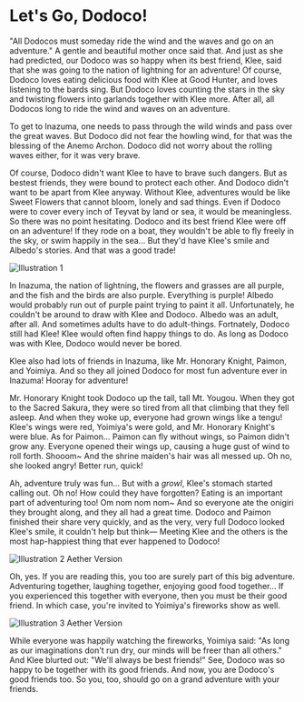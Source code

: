 # Let's Go, Dodoco!


"All Dodocos must someday ride the wind and the waves and go on an adventure." A gentle and beautiful mother once said that.
And just as she had predicted, our Dodoco was so happy when its best friend, Klee, said that she was going to the nation of lightning for an adventure!
Of course, Dodoco loves eating delicious food with Klee at Good Hunter, and loves listening to the bards sing.
But Dodoco loves counting the stars in the sky and twisting flowers into garlands together with Klee more.
After all, all Dodocos long to ride the wind and waves on an adventure.

To get to Inazuma, one needs to pass through the wild winds and pass over the great waves.
But Dodoco did not fear the howling wind, for that was the blessing of the Anemo Archon.
Dodoco did not worry about the rolling waves either, for it was very brave.

Of course, Dodoco didn't want Klee to have to brave such dangers.
But as bestest friends, they were bound to protect each other.
And Dodoco didn't want to be apart from Klee anyway.
Without Klee, adventures would be like Sweet Flowers that cannot bloom, lonely and sad things.
Even if Dodoco were to cover every inch of Teyvat by land or sea, it would be meaningless.
So there was no point hesitating. Dodoco and its best friend Klee were off on an adventure!
If they rode on a boat, they wouldn't be able to fly freely in the sky, or swim happily in the sea...
But they'd have Klee's smile and Albedo's stories.
And that was a good trade!

![Illustration 1](https://static.wikia.nocookie.net/gensin-impact/images/2/29/Let's_Go_Dodoco!_Illustration_1.png)

In Inazuma, the nation of lightning, the flowers and grasses are all purple, and the fish and the birds are also purple. Everything is purple!
Albedo would probably run out of purple paint trying to paint it all.
Unfortunately, he couldn't be around to draw with Klee and Dodoco.
Albedo was an adult, after all. And sometimes adults have to do adult-things.
Fortnately, Dodoco still had Klee!
Klee would often find happy things to do. As long as Dodoco was with Klee, Dodoco would never be bored.

Klee also had lots of friends in Inazuma, like Mr. Honorary Knight, Paimon, and Yoimiya.
And so they all joined Dodoco for most fun adventure ever in Inazuma!
Hooray for adventure!

Mr. Honorary Knight took Dodoco up the tall, tall Mt. Yougou.
When they got to the Sacred Sakura, they were so tired from all that climbing that they fell asleep.
And when they woke up, everyone had grown wings like a tengu!
Klee's wings were red, Yoimiya's were gold, and Mr. Honorary Knight's were blue.
As for Paimon... Paimon can fly without wings, so Paimon didn't grow any.
Everyone opened their wings up, causing a huge gust of wind to roll forth.
Shooom~ And the shrine maiden's hair was all messed up.
Oh no, she looked angry! Better run, quick!

Ah, adventure truly was fun... But with a *growl*, Klee's stomach started calling out.
Oh no! How could they have forgotten? Eating is an important part of adventuring too!
Om nom nom nom~ And so everyone ate the onigiri they brought along, and they all had a great time.
Dodoco and Paimon finished their share very quickly, and as the very, very full Dodoco looked Klee's smile, it couldn't help but think—
Meeting Klee and the others is the most hap-happiest thing that ever happened to Dodoco!

![Illustration 2 Aether Version](https://static.wikia.nocookie.net/gensin-impact/images/e/ee/Let's_Go_Dodoco!_Illustration_2.png)

Oh, yes. If you are reading this, you too are surely part of this big adventure.
Adventuring together, laughing together, enjoying good food together... If you experienced this together with everyone, then you must be their good friend.
In which case, you're invited to Yoimiya's fireworks show as well.

![Illustration 3 Aether Version](https://static.wikia.nocookie.net/gensin-impact/images/d/d6/Let's_Go_Dodoco!_Illustration_3.png)

While everyone was happily watching the fireworks, Yoimiya said:
"As long as our imaginations don't run dry, our minds will be freer than all others."
And Klee blurted out: "We'll always be best friends!"
See, Dodoco was so happy to be together with its good friends.
And now, you are Dodoco's good friends too. So you, too, should go on a grand adventure with your friends.
